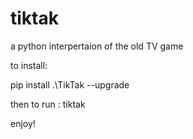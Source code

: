 # tiktak
a python interpertaion of the old TV game


to install:

pip install .\TikTak --upgrade

then to run :
tiktak

enjoy!

